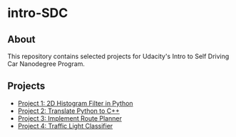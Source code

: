 # intro-SDC

## About

This repository contains selected projects for Udacity's Intro to Self Driving Car Nanodegree Program.

## Projects

* [Project 1: 2D Histogram Filter in Python](#P1-Histogram-Filters-Files)
* [Project 2: Translate Python to C++](#P2-Translate-Python-Cpp)
* [Project 3: Implement Route Planner](#P3-Implement-Route-Planner)
* [Project 4: Traffic Light Classifier](#P4-Traffic-Light-Classifier)



